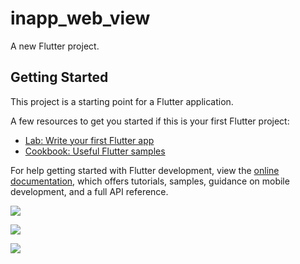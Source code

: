 # inapp_web_view

A new Flutter project.

## Getting Started

This project is a starting point for a Flutter application.

A few resources to get you started if this is your first Flutter project:

- [Lab: Write your first Flutter app](https://docs.flutter.dev/get-started/codelab)
- [Cookbook: Useful Flutter samples](https://docs.flutter.dev/cookbook)

For help getting started with Flutter development, view the
[online documentation](https://docs.flutter.dev/), which offers tutorials,
samples, guidance on mobile development, and a full API reference.
<p>
<img src="https://user-images.githubusercontent.com/116251590/229419760-3d24825e-4bbc-4baa-b2e7-3776998ee61e.png",width=30%,height=35%>
</p>

<p>
<img src="https://user-images.githubusercontent.com/116251590/229436297-21b12869-9116-4f09-bbb3-0aaa77b33ec1.png",width=30%,height=35%>

</p>

<p>
<img src="https://user-images.githubusercontent.com/116251590/229436490-9a50e600-d397-4f47-91a8-d2fe55de56ac.png",width=30%,height=35%>

</p>
